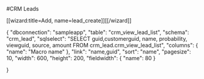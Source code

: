 #CRM Leads


[[wizard:title=Add, name=lead_create]][[/wizard]]

<div class="macro macro_sqlgrid">
{
    "dbconnection": "sampleapp",
    "table": "crm_view_lead_list",
    "schema": "crm_lead",
    "sqlselect": "SELECT   guid,customerguid, name, probability, viewguid, source, amount FROM crm_lead.crm_view_lead_list",
    "columns": {
        "name": "Macro name"
    },
    "link": "name,guid",
    "sort": "name",
    "pagesize": 10,
    "width": 600,
    "height": 200,
    "fieldwidth": {
        "name": 80
    }
    
}

</div>


